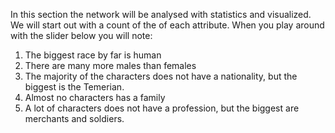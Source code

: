 In this section the network will be analysed with statistics and visualized. We will start out with a count of the of each attribute. When you play around with the slider below you will note:

1. The biggest race by far is human
2. There are many more males than females 
3. The majority of the characters does not have a nationality, but the biggest is the Temerian.
4. Almost no characters has a family 
5. A lot of characters does not have a profession, but the biggest are merchants and soldiers. 
